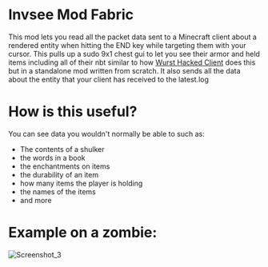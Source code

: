 # Invsee Mod Fabric
This mod lets you read all the packet data sent to a Minecraft client about a rendered entity when hitting the END key while targeting them with your cursor. This pulls up a sudo 9x1 chest gui to let you see their armor and held items including all of their nbt similar to how [Wurst Hacked Client](https://github.com/Wurst-Imperium/Wurst7) does this but in a standalone mod written from scratch. It also sends all the data about the entity that your client has received to the latest.log
# How is this useful?
You can see data you wouldn't normally be able to such as:
- The contents of a shulker
- the words in a book
- the enchantments on items
- the durability of an item
- how many items the player is holding
- the names of the items
- and more
# Example on a zombie:
![Screenshot_3](https://github.com/Lilyp3892/Invsee-Mod-Fabric/assets/83565064/41ad7e0e-3121-4f29-adc3-ef4cf060ab42)

